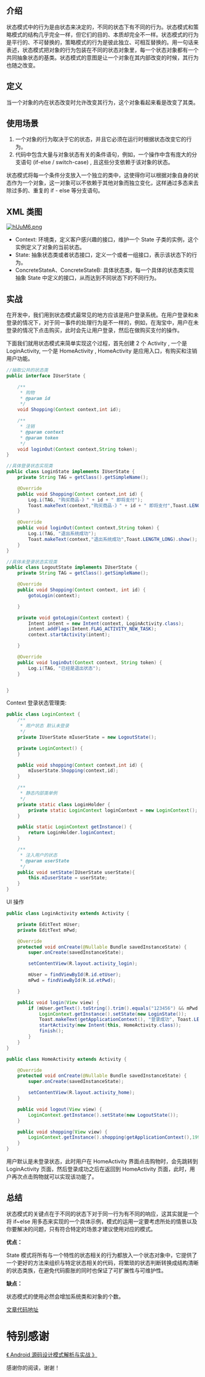 ## 介绍

状态模式中的行为是由状态来决定的，不同的状态下有不同的行为。状态模式和策略模式的结构几乎完全一样，但它们的目的、本质却完全不一样。状态模式的行为是平行的、不可替换的，策略模式的行为是彼此独立、可相互替换的。用一句话来表述，状态模式把对象的行为包装在不同的状态对象里，每一个状态对象都有一个共同抽象状态的基类。状态模式的意图是让一个对象在其内部改变的时候，其行为也随之改变。

## 定义

当一个对象的内在状态改变时允许改变其行为，这个对象看起来看是改变了其类。

## 使用场景

1. 一个对象的行为取决于它的状态，并且它必须在运行时根据状态改变它的行为。
2. 代码中包含大量与对象状态有关的条件语句，例如，一个操作中含有庞大的分支语句 (if-else / switch-case) , 且这些分支依赖于该对象的状态。

状态模式将每一个条件分支放入一个独立的类中，这使得你可以根据对象自身的状态作为一个对象，这一对象可以不依赖于其他对象而独立变化，这样通过多态来去除过多的、重复的 if - else 等分支语句。

## XML 类图

[![hUuM6.png](https://storage7.cuntuku.com/2019/09/07/hUuM6.png)](https://cuntuku.com/image/hUuM6)

- Context: 环境类，定义客户感兴趣的接口，维护一个 State 子类的实例，这个实例定义了对象的当前状态。
- State: 抽象状态类或者状态接口，定义一个或者一组接口，表示该状态下的行为。
- ConcreteStateA、ConcreteStateB: 具体状态类，每一个具体的状态类实现抽象 State 中定义的接口，从而达到不同状态下的不同行为。

## 实战

在开发中，我们用到状态模式最常见的地方应该是用户登录系统。在用户登录和未登录的情况下，对于同一事件的处理行为是不一样的，例如，在淘宝中，用户在未登录的情况下点击购买，此时会先让用户登录，然后在做购买支付的操作。

下面我们就用状态模式来简单实现这个过程，首先创建 2 个 Activity , 一个是 LoginActivity, 一个是 HomeActivity , HomeActivity 是应用入口，有购买和注销用户功能。



```java
//抽取公共的状态类
public interface IUserState {

    /**
     * 购物
     * @param id
     */
    void Shopping(Context context,int id);

    /**
     * 注销
     * @param context
     * @param token
     */
    void loginOut(Context context,String token);
}
```

```java
//具体登录状态实现类
public class LoginState implements IUserState {
    private String TAG = getClass().getSimpleName();

    @Override
    public void Shopping(Context context,int id) {
        Log.i(TAG, "购买商品-》" + id + " 即将支付");
        Toast.makeText(context,"购买商品-》" + id + " 即将支付",Toast.LENGTH_LONG).show();
    }

    @Override
    public void loginOut(Context context,String token) {
        Log.i(TAG, "退出系统成功");
        Toast.makeText(context,"退出系统成功",Toast.LENGTH_LONG).show();
    }
}

```

```java
//具体未登录状态实现类
public class LogoutState implements IUserState {
    private String TAG = getClass().getSimpleName();

    @Override
    public void Shopping(Context context, int id) {
        gotoLogin(context);

    }

    private void gotoLogin(Context context) {
        Intent intent = new Intent(context, LoginActivity.class);
        intent.addFlags(Intent.FLAG_ACTIVITY_NEW_TASK);
        context.startActivity(intent);

    }

    @Override
    public void loginOut(Context context, String token) {
        Log.i(TAG, "已经是退出状态");
    }


}
```

Context 登录状态管理类:

```java
public class LoginContext {
    /**
     * 用户状态 默认未登录
     */
    private IUserState mIuserState = new LogoutState();

    private LoginContext() {
    }

    public void shopping(Context context,int id) {
        mIuserState.Shopping(context,id);
    }

    /**
     * 静态内部类单例
     */
    private static class LoginHolder {
        private static LoginContext loginContext = new LoginContext();
    }

    public static LoginContext getInstance() {
        return LoginHolder.loginContext;
    }

    /**
     * 注入用户的状态
     * @param userState
     */
    public void setState(IUserState userState){
        this.mIuserState = userState;
    }
}
```



UI 操作

```java
public class LoginActivity extends Activity {

    private EditText mUser;
    private EditText mPwd;

    @Override
    protected void onCreate(@Nullable Bundle savedInstanceState) {
        super.onCreate(savedInstanceState);

        setContentView(R.layout.activity_login);

        mUser = findViewById(R.id.etUser);
        mPwd = findViewById(R.id.etPwd);

    }

    public void login(View view) {
        if (mUser.getText().toString().trim().equals("123456") && mPwd.getText().toString().trim().equals("123456")) {
            LoginContext.getInstance().setState(new LoginState());
            Toast.makeText(getApplicationContext(), "登录成功", Toast.LENGTH_LONG).show();
            startActivity(new Intent(this, HomeActivity.class));
            finish();
        }
    }
}
```

```java
public class HomeActivity extends Activity {

    @Override
    protected void onCreate(@Nullable Bundle savedInstanceState) {
        super.onCreate(savedInstanceState);

        setContentView(R.layout.activity_home);
    }

    public void logout(View view) {
        LoginContext.getInstance().setState(new LogoutState());
    }

    public void shopping(View view) {
        LoginContext.getInstance().shopping(getApplicationContext(),199);
    }
}

```

用户默认是未登录状态，此时用户在 HomeActivity 界面点击购物时，会先跳转到 LoginActivity 页面，然后登录成功之后在返回到 HomeActivity 页面，此时，用户再次点击购物就可以实现该功能了。

## 总结

状态模式的关键点在于不同的状态下对于同一行为有不同的响应，这其实就是一个将 if~else 用多态来实现的一个具体示例，模式的运用一定要考虑所处的情景以及你要解决的问题，只有符合特定的场景才建议使用对应的模式。

**优点：**

State 模式将所有与一个特性的状态相关的行为都放入一个状态对象中，它提供了一个更好的方法来组织与特定状态相关的代码，将繁琐的状态判断转换成结构清晰的状态类族，在避免代码膨胀的同时也保证了可扩展性与可维护性。

**缺点：**

状态模式的使用必然会增加系统类和对象的个数。

[文章代码地址](https://github.com/yangkun19921001/AndroidDpCode)

# 特别感谢

[《 Android 源码设计模式解析与实战 》](https://item.jd.com/12113187.html)



感谢你的阅读，谢谢！

